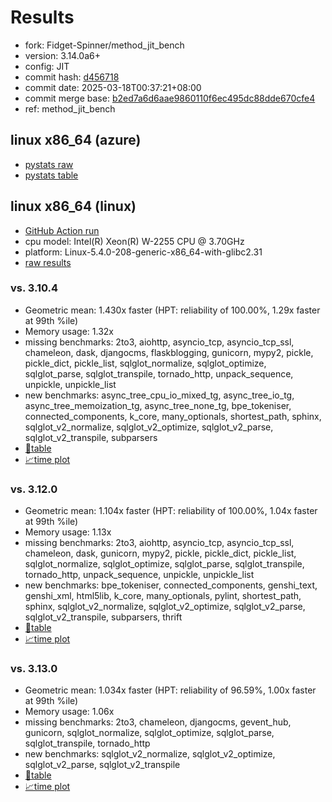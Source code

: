 # Results

- fork: Fidget-Spinner/method_jit_bench
- version: 3.14.0a6+
- config: JIT
- commit hash: [d456718](https://github.com/Fidget%2dSpinner/cpython/commit/d456718)
- commit date: 2025-03-18T00:37:21+08:00
- commit merge base: [b2ed7a6d6aae9860110f6ec495dc88dde670cfe4](https://github.com/python/cpython/commit/b2ed7a6d6aae9860110f6ec495dc88dde670cfe4)
- ref: method_jit_bench

## linux x86_64 (azure)

- [pystats raw](bm-20250318-azure-x86_64-Fidget%252dSpinner-method_jit_bench-3.14.0a6%2B-d456718-pystats.json)
- [pystats table](bm-20250318-azure-x86_64-Fidget%252dSpinner-method_jit_bench-3.14.0a6%2B-d456718-pystats.md)

## linux x86_64 (linux)

- [GitHub Action run](https://github.com/faster-cpython/benchmarking/actions/runs/13905200561)
- cpu model: Intel(R) Xeon(R) W-2255 CPU @ 3.70GHz
- platform: Linux-5.4.0-208-generic-x86_64-with-glibc2.31
- [raw results](bm-20250318-linux-x86_64-Fidget%252dSpinner-method_jit_bench-3.14.0a6%2B-d456718.json)

### vs. 3.10.4

- Geometric mean: 1.430x faster (HPT: reliability of 100.00%, 1.29x faster at 99th %ile)
- Memory usage: 1.32x
- missing benchmarks: 2to3, aiohttp, asyncio_tcp, asyncio_tcp_ssl, chameleon, dask, djangocms, flaskblogging, gunicorn, mypy2, pickle, pickle_dict, pickle_list, sqlglot_normalize, sqlglot_optimize, sqlglot_parse, sqlglot_transpile, tornado_http, unpack_sequence, unpickle, unpickle_list
- new benchmarks: async_tree_cpu_io_mixed_tg, async_tree_io_tg, async_tree_memoization_tg, async_tree_none_tg, bpe_tokeniser, connected_components, k_core, many_optionals, shortest_path, sphinx, sqlglot_v2_normalize, sqlglot_v2_optimize, sqlglot_v2_parse, sqlglot_v2_transpile, subparsers
- [📄table](bm-20250318-linux-x86_64-Fidget%252dSpinner-method_jit_bench-3.14.0a6%2B-d456718-vs-3.10.4.md)
- [📈time plot](bm-20250318-linux-x86_64-Fidget%252dSpinner-method_jit_bench-3.14.0a6%2B-d456718-vs-3.10.4.svg)

### vs. 3.12.0

- Geometric mean: 1.104x faster (HPT: reliability of 100.00%, 1.04x faster at 99th %ile)
- Memory usage: 1.13x
- missing benchmarks: 2to3, aiohttp, asyncio_tcp, asyncio_tcp_ssl, chameleon, dask, gunicorn, mypy2, pickle, pickle_dict, pickle_list, sqlglot_normalize, sqlglot_optimize, sqlglot_parse, sqlglot_transpile, tornado_http, unpack_sequence, unpickle, unpickle_list
- new benchmarks: bpe_tokeniser, connected_components, genshi_text, genshi_xml, html5lib, k_core, many_optionals, pylint, shortest_path, sphinx, sqlglot_v2_normalize, sqlglot_v2_optimize, sqlglot_v2_parse, sqlglot_v2_transpile, subparsers, thrift
- [📄table](bm-20250318-linux-x86_64-Fidget%252dSpinner-method_jit_bench-3.14.0a6%2B-d456718-vs-3.12.0.md)
- [📈time plot](bm-20250318-linux-x86_64-Fidget%252dSpinner-method_jit_bench-3.14.0a6%2B-d456718-vs-3.12.0.svg)

### vs. 3.13.0

- Geometric mean: 1.034x faster (HPT: reliability of 96.59%, 1.00x faster at 99th %ile)
- Memory usage: 1.06x
- missing benchmarks: 2to3, chameleon, djangocms, gevent_hub, gunicorn, sqlglot_normalize, sqlglot_optimize, sqlglot_parse, sqlglot_transpile, tornado_http
- new benchmarks: sqlglot_v2_normalize, sqlglot_v2_optimize, sqlglot_v2_parse, sqlglot_v2_transpile
- [📄table](bm-20250318-linux-x86_64-Fidget%252dSpinner-method_jit_bench-3.14.0a6%2B-d456718-vs-3.13.0.md)
- [📈time plot](bm-20250318-linux-x86_64-Fidget%252dSpinner-method_jit_bench-3.14.0a6%2B-d456718-vs-3.13.0.svg)

